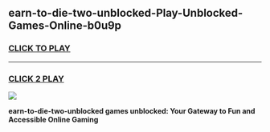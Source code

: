 
## earn-to-die-two-unblocked-Play-Unblocked-Games-Online-b0u9p
<h3>
<a href="https://premium76.site?title=earn-to-die-two-unblocked&ref=25A">CLICK TO PLAY</a></h3>
<hr>

<h3>
<a href="https://premium76.site?title=earn-to-die-two-unblocked&ref=25A">CLICK 2 PLAY</a>
  
</h3>

<a href="https://premium76.site?title=earn-to-die-two-unblocked&ref=25A"><img src="https://clearcache.store/games.png"></a>


**earn-to-die-two-unblocked games unblocked: Your Gateway to Fun and Accessible Online Gaming**
